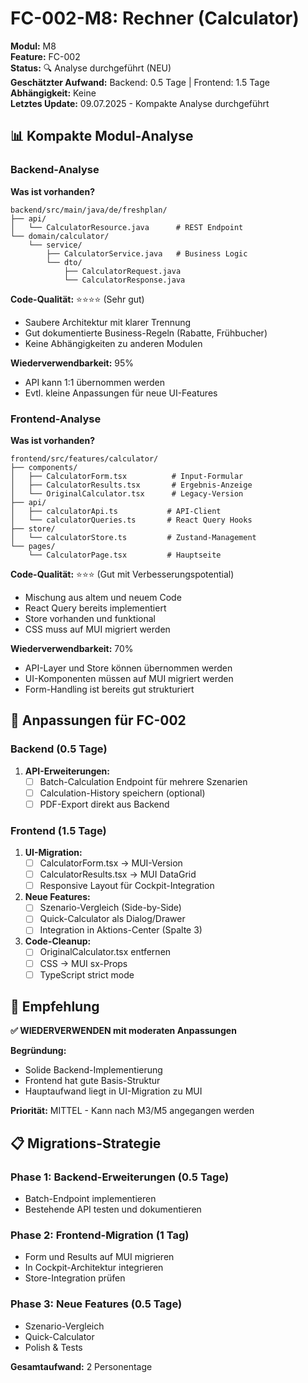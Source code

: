 # FC-002-M8: Rechner (Calculator)

**Modul:** M8  
**Feature:** FC-002  
**Status:** 🔍 Analyse durchgeführt (NEU)  
**Geschätzter Aufwand:** Backend: 0.5 Tage | Frontend: 1.5 Tage  
**Abhängigkeit:** Keine  
**Letztes Update:** 09.07.2025 - Kompakte Analyse durchgeführt

## 📊 Kompakte Modul-Analyse

### Backend-Analyse

**Was ist vorhanden?**
```
backend/src/main/java/de/freshplan/
├── api/
│   └── CalculatorResource.java      # REST Endpoint
└── domain/calculator/
    └── service/
        ├── CalculatorService.java   # Business Logic
        └── dto/
            ├── CalculatorRequest.java
            └── CalculatorResponse.java
```

**Code-Qualität:** ⭐⭐⭐⭐ (Sehr gut)
- Saubere Architektur mit klarer Trennung
- Gut dokumentierte Business-Regeln (Rabatte, Frühbucher)
- Keine Abhängigkeiten zu anderen Modulen

**Wiederverwendbarkeit:** 95%
- API kann 1:1 übernommen werden
- Evtl. kleine Anpassungen für neue UI-Features

### Frontend-Analyse

**Was ist vorhanden?**
```
frontend/src/features/calculator/
├── components/
│   ├── CalculatorForm.tsx          # Input-Formular
│   ├── CalculatorResults.tsx       # Ergebnis-Anzeige
│   └── OriginalCalculator.tsx      # Legacy-Version
├── api/
│   ├── calculatorApi.ts           # API-Client
│   └── calculatorQueries.ts       # React Query Hooks
├── store/
│   └── calculatorStore.ts         # Zustand-Management
└── pages/
    └── CalculatorPage.tsx         # Hauptseite
```

**Code-Qualität:** ⭐⭐⭐ (Gut mit Verbesserungspotential)
- Mischung aus altem und neuem Code
- React Query bereits implementiert
- Store vorhanden und funktional
- CSS muss auf MUI migriert werden

**Wiederverwendbarkeit:** 70%
- API-Layer und Store können übernommen werden
- UI-Komponenten müssen auf MUI migriert werden
- Form-Handling ist bereits gut strukturiert

## 🎯 Anpassungen für FC-002

### Backend (0.5 Tage)
1. **API-Erweiterungen:**
   - [ ] Batch-Calculation Endpoint für mehrere Szenarien
   - [ ] Calculation-History speichern (optional)
   - [ ] PDF-Export direkt aus Backend

### Frontend (1.5 Tage)
1. **UI-Migration:**
   - [ ] CalculatorForm.tsx → MUI-Version
   - [ ] CalculatorResults.tsx → MUI DataGrid
   - [ ] Responsive Layout für Cockpit-Integration

2. **Neue Features:**
   - [ ] Szenario-Vergleich (Side-by-Side)
   - [ ] Quick-Calculator als Dialog/Drawer
   - [ ] Integration in Aktions-Center (Spalte 3)

3. **Code-Cleanup:**
   - [ ] OriginalCalculator.tsx entfernen
   - [ ] CSS → MUI sx-Props
   - [ ] TypeScript strict mode

## 🚀 Empfehlung

**✅ WIEDERVERWENDEN mit moderaten Anpassungen**

**Begründung:**
- Solide Backend-Implementierung
- Frontend hat gute Basis-Struktur
- Hauptaufwand liegt in UI-Migration zu MUI

**Priorität:** MITTEL - Kann nach M3/M5 angegangen werden

## 📋 Migrations-Strategie

### Phase 1: Backend-Erweiterungen (0.5 Tage)
- Batch-Endpoint implementieren
- Bestehende API testen und dokumentieren

### Phase 2: Frontend-Migration (1 Tag)
- Form und Results auf MUI migrieren
- In Cockpit-Architektur integrieren
- Store-Integration prüfen

### Phase 3: Neue Features (0.5 Tage)
- Szenario-Vergleich
- Quick-Calculator
- Polish & Tests

**Gesamtaufwand:** 2 Personentage